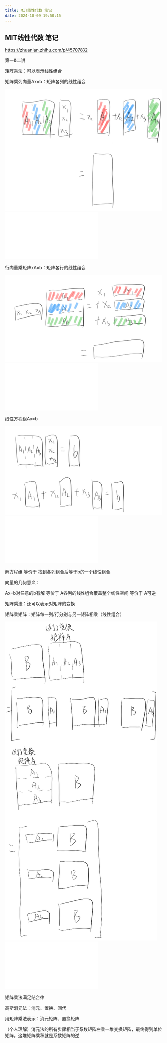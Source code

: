 ```yaml
---
title: MIT线性代数 笔记
date: 2024-10-09 19:50:15
---
```

## **MIT线性代数 笔记﻿**
https://zhuanlan.zhihu.com/p/45707832

第一&二讲

矩阵乘法：可以表示线性组合

矩阵乘列向量Ax=b：矩阵各列的线性组合

![](MIT线性代数%20笔记.001.png)![](MIT线性代数%20笔记.002.png)

行向量乘矩阵xA=b：矩阵各行的线性组合

![](MIT线性代数%20笔记.003.png)![](MIT线性代数%20笔记.002.png)

线性方程组Ax=b

![](MIT线性代数%20笔记.004.png)![](MIT线性代数%20笔记.002.png)

解方程组 等价于 找到各列组合后等于b的一个线性组合

向量的几何意义：

Ax=b对任意的b有解 等价于 A各列的线性组合覆盖整个线性空间 等价于 A可逆

矩阵乘法：还可以表示对矩阵的变换

矩阵乘矩阵：矩阵每一列/行分别与另一矩阵相乘（线性组合）

![](MIT线性代数%20笔记.005.png)![](MIT线性代数%20笔记.002.png)

矩阵乘法满足结合律

高斯消元法：消元、置换、回代

用矩阵乘法表示：消元矩阵、置换矩阵

（个人理解）消元法的所有步骤相当于系数矩阵左乘一堆变换矩阵，最终得到单位矩阵。这堆矩阵乘积就是系数矩阵的逆
